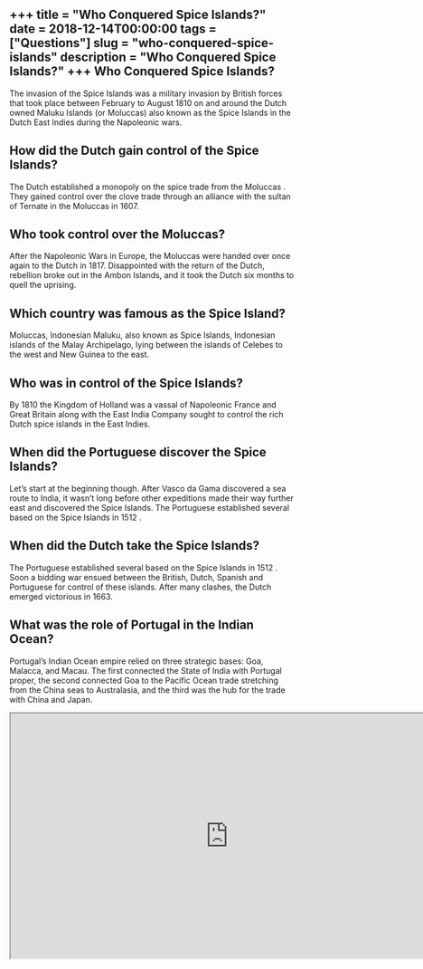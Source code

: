 +++
title = "Who Conquered Spice Islands?"
date = 2018-12-14T00:00:00
tags = ["Questions"]
slug = "who-conquered-spice-islands"
description = "Who Conquered Spice Islands?"
+++
Who Conquered Spice Islands?
----------------------------

The invasion of the Spice Islands was a military invasion by British forces that took place between February to August 1810 on and around the Dutch owned Maluku Islands (or Moluccas) also known as the Spice Islands in the Dutch East Indies during the Napoleonic wars.

How did the Dutch gain control of the Spice Islands?
----------------------------------------------------

The Dutch established a monopoly on the spice trade from the Moluccas . They gained control over the clove trade through an alliance with the sultan of Ternate in the Moluccas in 1607.

Who took control over the Moluccas?
-----------------------------------

After the Napoleonic Wars in Europe, the Moluccas were handed over once again to the Dutch in 1817. Disappointed with the return of the Dutch, rebellion broke out in the Ambon Islands, and it took the Dutch six months to quell the uprising.

Which country was famous as the Spice Island?
---------------------------------------------

Moluccas, Indonesian Maluku, also known as Spice Islands, Indonesian islands of the Malay Archipelago, lying between the islands of Celebes to the west and New Guinea to the east.

Who was in control of the Spice Islands?
----------------------------------------

By 1810 the Kingdom of Holland was a vassal of Napoleonic France and Great Britain along with the East India Company sought to control the rich Dutch spice islands in the East Indies.

When did the Portuguese discover the Spice Islands?
---------------------------------------------------

Let’s start at the beginning though. After Vasco da Gama discovered a sea route to India, it wasn’t long before other expeditions made their way further east and discovered the Spice Islands. The Portuguese established several based on the Spice Islands in 1512 .

When did the Dutch take the Spice Islands?
------------------------------------------

The Portuguese established several based on the Spice Islands in 1512 . Soon a bidding war ensued between the British, Dutch, Spanish and Portuguese for control of these islands. After many clashes, the Dutch emerged victorious in 1663.

What was the role of Portugal in the Indian Ocean?
--------------------------------------------------

Portugal’s Indian Ocean empire relied on three strategic bases: Goa, Malacca, and Macau. The first connected the State of India with Portugal proper, the second connected Goa to the Pacific Ocean trade stretching from the China seas to Australasia, and the third was the hub for the trade with China and Japan.

<iframe allow="accelerometer; autoplay; clipboard-write; encrypted-media; gyroscope; picture-in-picture" allowfullscreen="" class="__youtube_prefs__  epyt-is-override  no-lazyload" data-no-lazy="1" data-origheight="433" data-origwidth="770" data-skipgform_ajax_framebjll="" height="433" id="_ytid_37550" loading="lazy" src="https://www.youtube.com/embed/3rb0HEtYaHw?enablejsapi=1&autoplay=0&cc_load_policy=0&cc_lang_pref=&iv_load_policy=1&loop=0&modestbranding=0&rel=1&fs=1&playsinline=0&autohide=2&theme=dark&color=red&controls=1&" title="YouTube player" width="770"></iframe>